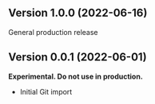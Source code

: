 ## Version 1.0.0 (2022-06-16)

General production release
## Version 0.0.1 (2022-06-01)

**Experimental. Do not use in production.**

* Initial Git import
